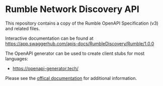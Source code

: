 # Rumble Network Discovery API

This repository contains a copy of the Rumble OpenAPI Specification (v3) and related files.

Interactive documentation can be found at https://app.swaggerhub.com/apis-docs/RumbleDiscovery/Rumble/1.0.0

The OpenAPI generator can be used to create client stubs for most languages:
 - https://openapi-generator.tech/

Please see the [offical documentation](https://www.rumble.run/docs/organization-api/) for additional information.
